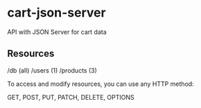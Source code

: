# cart-json-server
API with JSON Server for cart data


## Resources

/db (all)
/users (1)
/products (3)

To access and modify resources, you can use any HTTP method:

GET, POST, PUT, PATCH, DELETE, OPTIONS
